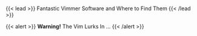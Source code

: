 #
{{< lead >}}
Fantastic Vimmer Software and Where to Find Them
{{< /lead >}}

{{< alert >}}
**Warning!** The Vim  Lurks In ...
{{< /alert >}}
